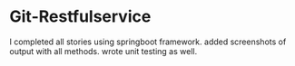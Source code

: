 # Git-Restfulservice

I completed all stories using springboot framework.
added screenshots of output with all methods.
wrote unit testing as well.


